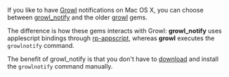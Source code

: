 If you like to have [Growl](http://growl.info/) notifications on Mac OS X, you can choose between [growl_notify](https://github.com/scottdavis/growl_notify) and the older [growl](https://github.com/visionmedia/growl) gems.

The difference is how these gems interacts with Growl: **growl_notify** uses applescript bindings through [rp-appscript](http://appscript.sourceforge.net/rb-appscript/index.html), whereas **growl** executes the `growlnotify` command.

The benefit of growl_notify is that you don't have to [download](http://growl.info/extras.php) and install the `growlnotify` command manually.